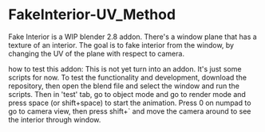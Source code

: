 # FakeInterior-UV_Method
Fake Interior is a WIP blender 2.8 addon. 
There's a window plane that has a texture of an interior. 
The goal is to fake interior from the window, by changing the UV of the plane with respect to camera.

how to test this addon:
This is not yet turn into an addon. It's just some scripts for now.
To test the functionality and development, download the repository, then open the blend file and select the window and run the scripts. Then in 'test' tab, go to object mode and go to render mode and press space (or shift+space) to start the animation. Press 0 on numpad to go to camera view, then press shift+` and move the camera around to see the interior through window.

